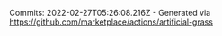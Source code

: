 Commits: 2022-02-27T05:26:08.216Z - Generated via https://github.com/marketplace/actions/artificial-grass
<br>
